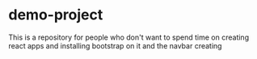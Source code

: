 # demo-project
This is a repository for people who don't want to spend time on creating react apps and installing bootstrap on it and the navbar creating
